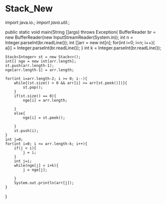 # Stack_New
import java.io.*;
import java.util.*;

public static void main(String []args) throws Exception{
    BufferReader br = new BufferReader(new InputStreamReader(System.in));
    int n = Integer.parseInt(br.readLine());
    int []arr = new int[n];
    for(int i=0; i<n; i++){
        a[i] = Integer.parseInt(br.readLine());
    }
    int k = Integer.parseInt(br.readLine());
    
    Stack<Integer> st = new Stack<>();
    int[] nge = new int[arr.length];
    st.push(arr.length-1);
    nge[arr.length-1] = arr.length;
    
    for(int i=arr.length-2; i >= 0; i--){
        while{(st.size() > 0 && arr[i] >= arr[st.peek()])}{
            st.pop();
        }
        if(st.size() == 0){
            nge[i] = arr.length;
            
        }
        else{
            nge[i] = st.peek();
            
        }
        st.push(i);
    }
    int j=0;
    for(int i=0; i <= arr.length-k; i++){
        if(j < i){
            j = i;
        }
        int j=i;
        while(nge[j] < i+k){
            j = nge[j];
            
        }
        System.out.println(arr[j]);
    }
    
    
    
}
